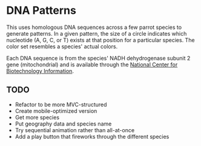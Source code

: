 # DNA Patterns

This uses homologous DNA sequences across a few parrot species to generate patterns. In a given pattern, the size of a circle indicates which nucleotide (A, G, C, or T) exists at that position for a particular species. The color set resembles a species' actual colors.

Each DNA sequence is from the species' NADH dehydrogenase subunit 2 gene (mitochondrial) and is available through the [National Center for Biotechnology Information](http://www.ncbi.nlm.nih.gov).

## TODO
- Refactor to be more MVC-structured
- Create mobile-optimized version
- Get more species
- Put geography data and species name
- Try sequential animation rather than all-at-once
- Add a play button that fireworks through the different species
